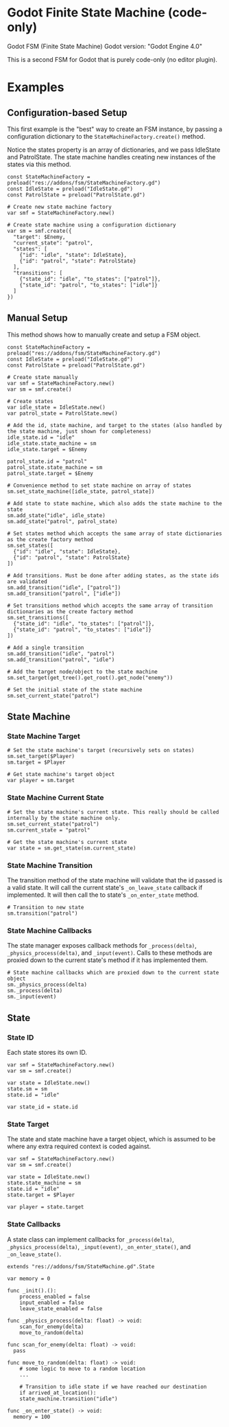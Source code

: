 # Godot Finite State Machine (code-only)

Godot FSM (Finite State Machine)
Godot version: "Godot Engine 4.0"

This is a second FSM for Godot that is purely code-only (no editor plugin).

# Examples

## Configuration-based Setup

This first example is the "best" way to create an FSM instance, by passing a configuration dictionary to the `StateMachineFactory.create()` method.

Notice the states property is an array of dictionaries, and we pass IdleState and PatrolState. The state machine handles creating new instances of the states via this method.

```gdscript
const StateMachineFactory = preload("res://addons/fsm/StateMachineFactory.gd")
const IdleState = preload("IdleState.gd")
const PatrolState = preload("PatrolState.gd")

# Create new state machine factory
var smf = StateMachineFactory.new()

# Create state machine using a configuration dictionary
var sm = smf.create({
  "target": $Enemy,
  "current_state": "patrol",
  "states": [
    {"id": "idle", "state": IdleState},
    {"id": "patrol", "state": PatrolState}
  ],
  "transitions": [
    {"state_id": "idle", "to_states": ["patrol"]},
    {"state_id": "patrol", "to_states": ["idle"]}
  ]
})
```

## Manual Setup

This method shows how to manually create and setup a FSM object.

```gdscript
const StateMachineFactory = preload("res://addons/fsm/StateMachineFactory.gd")
const IdleState = preload("IdleState.gd")
const PatrolState = preload("PatrolState.gd")

# Create state manually
var smf = StateMachineFactory.new()
var sm = smf.create()

# Create states
var idle_state = IdleState.new()
var patrol_state = PatrolState.new()

# Add the id, state machine, and target to the states (also handled by the state machine, just shown for completeness)
idle_state.id = "idle"
idle_state.state_machine = sm
idle_state.target = $Enemy

patrol_state.id = "patrol"
patrol_state.state_machine = sm
patrol_state.target = $Enemy

# Convenience method to set state machine on array of states
sm.set_state_machine([idle_state, patrol_state])

# Add state to state machine, which also adds the state machine to the state
sm.add_state("idle", idle_state)
sm.add_state("patrol", patrol_state)

# Set states method which accepts the same array of state dictionaries as the create factory method
sm.set_states([
  {"id": "idle", "state": IdleState},
  {"id": "patrol", "state": PatrolState}
])

# Add transitions. Must be done after adding states, as the state ids are validated
sm.add_transition("idle", ["patrol"])
sm.add_transition("patrol", ["idle"])

# Set transitions method which accepts the same array of transition dictionaries as the create factory method
sm.set_transitions([
  {"state_id": "idle", "to_states": ["patrol"]},
  {"state_id": "patrol", "to_states": ["idle"]}
])

# Add a single transition
sm.add_transition("idle", "patrol")
sm.add_transition("patrol", "idle")

# Add the target node/object to the state machine
sm.set_target(get_tree().get_root().get_node("enemy"))

# Set the initial state of the state machine
sm.set_current_state("patrol")
```

## State Machine

### State Machine Target

```gdscript
# Set the state machine's target (recursively sets on states)
sm.set_target($Player)
sm.target = $Player

# Get state machine's target object
var player = sm.target
```

### State Machine Current State

```gdscript
# Set the state machine's current state. This really should be called internally by the state machine only.
sm.set_current_state("patrol")
sm.current_state = "patrol"

# Get the state machine's current state
var state = sm.get_state(sm.current_state)
```

### State Machine Transition

The transition method of the state machine will validate that the id passed is a valid state. It will call the current state's `_on_leave_state` callback if implemented. It will then call the to state's `_on_enter_state` method.

```gdscript
# Transition to new state
sm.transition("patrol")
```

### State Machine Callbacks

The state manager exposes callback methods for `_process(delta)`, `_physics_process(delta)`, and `_input(event)`. Calls to these methods are proxied down to the current state's method if it has implemented them.

```gdscript
# State machine callbacks which are proxied down to the current state object
sm._physics_process(delta)
sm._process(delta)
sm._input(event)
```

## State

### State ID

Each state stores its own ID.

```gdscript
var smf = StateMachineFactory.new()
var sm = smf.create()

var state = IdleState.new()
state.sm = sm
state.id = "idle"

var state_id = state.id
```

### State Target

The state and state machine have a target object, which is assumed to be where any extra required context is coded against.

```gdscript
var smf = StateMachineFactory.new()
var sm = smf.create()

var state = IdleState.new()
state.state_machine = sm
state.id = "idle"
state.target = $Player

var player = state.target
```

### State Callbacks

A state class can implement callbacks for `_process(delta)`, `_physics_process(delta)`, `_input(event)`, `_on_enter_state()`, and `_on_leave_state()`.

```gdscript
extends "res://addons/fsm/StateMachine.gd".State

var memory = 0

func _init().():
	process_enabled = false
	input_enabled = false
	leave_state_enabled = false

func _physics_process(delta: float) -> void:
	scan_for_enemy(delta)
	move_to_random(delta)

func scan_for_enemy(delta: float) -> void:
  pass

func move_to_random(delta: float) -> void:
	# some logic to move to a random location
	...

	# Transition to idle state if we have reached our destination
	if arrived_at_location():
    state_machine.transition("idle")

func _on_enter_state() -> void:
  memory = 100
```
